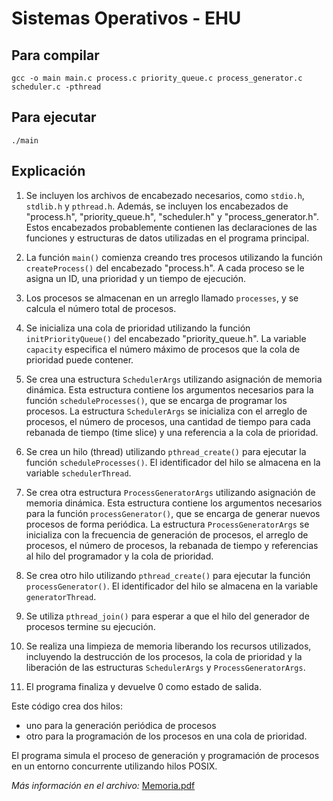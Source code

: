 # Sistemas Operativos - EHU

## Para compilar
`gcc -o main main.c process.c priority_queue.c process_generator.c scheduler.c -pthread`

## Para ejecutar
`./main`

## Explicación
1. Se incluyen los archivos de encabezado necesarios, como `stdio.h`, `stdlib.h` y `pthread.h`. Además, se incluyen los encabezados de "process.h", "priority_queue.h", "scheduler.h" y "process_generator.h". Estos encabezados probablemente contienen las declaraciones de las funciones y estructuras de datos utilizadas en el programa principal.

2. La función `main()` comienza creando tres procesos utilizando la función `createProcess()` del encabezado "process.h". A cada proceso se le asigna un ID, una prioridad y un tiempo de ejecución.

3. Los procesos se almacenan en un arreglo llamado `processes`, y se calcula el número total de procesos.

4. Se inicializa una cola de prioridad utilizando la función `initPriorityQueue()` del encabezado "priority_queue.h". La variable `capacity` especifica el número máximo de procesos que la cola de prioridad puede contener.

5. Se crea una estructura `SchedulerArgs` utilizando asignación de memoria dinámica. Esta estructura contiene los argumentos necesarios para la función `scheduleProcesses()`, que se encarga de programar los procesos. La estructura `SchedulerArgs` se inicializa con el arreglo de procesos, el número de procesos, una cantidad de tiempo para cada rebanada de tiempo (time slice) y una referencia a la cola de prioridad.

6. Se crea un hilo (thread) utilizando `pthread_create()` para ejecutar la función `scheduleProcesses()`. El identificador del hilo se almacena en la variable `schedulerThread`.

7. Se crea otra estructura `ProcessGeneratorArgs` utilizando asignación de memoria dinámica. Esta estructura contiene los argumentos necesarios para la función `processGenerator()`, que se encarga de generar nuevos procesos de forma periódica. La estructura `ProcessGeneratorArgs` se inicializa con la frecuencia de generación de procesos, el arreglo de procesos, el número de procesos, la rebanada de tiempo y referencias al hilo del programador y la cola de prioridad.

8. Se crea otro hilo utilizando `pthread_create()` para ejecutar la función `processGenerator()`. El identificador del hilo se almacena en la variable `generatorThread`.

9. Se utiliza `pthread_join()` para esperar a que el hilo del generador de procesos termine su ejecución.

10. Se realiza una limpieza de memoria liberando los recursos utilizados, incluyendo la destrucción de los procesos, la cola de prioridad y la liberación de las estructuras `SchedulerArgs` y `ProcessGeneratorArgs`.

11. El programa finaliza y devuelve 0 como estado de salida.

Este código crea dos hilos: 
- uno para la generación periódica de procesos
- otro para la programación de los procesos en una cola de prioridad.

El programa simula el proceso de generación y programación de procesos en un entorno concurrente utilizando hilos POSIX.

*Más información en el archivo:* [Memoria.pdf](Memoria.pdf)
